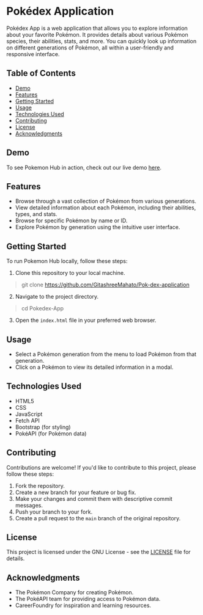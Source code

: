 # Pokédex Application
Pokédex App is a web application that allows you to explore information about your favorite Pokémon. It provides details about various Pokémon species, their abilities, stats, and more. You can quickly look up information on different generations of Pokémon, all within a user-friendly and responsive interface.

## Table of Contents
- [Demo](#demo)
- [Features](#features)
- [Getting Started](#getting-started)
- [Usage](#usage)
- [Technologies Used](#technologies-used)
- [Contributing](#contributing)
- [License](#license)
- [Acknowledgments](#acknowledgments)

## Demo

To see Pokemon Hub in action, check out our live demo [here](https://GitashreeMahato.github.io/Pok-dex-application/).

## Features

- Browse through a vast collection of Pokémon from various generations.
- View detailed information about each Pokémon, including their abilities, types, and stats.
- Browse for specific Pokémon by name or ID.
- Explore Pokémon by generation using the intuitive user interface.

## Getting Started

To run Pokemon Hub locally, follow these steps:

1. Clone this repository to your local machine.

> git clone https://github.com/GitashreeMahato/Pok-dex-application

2. Navigate to the project directory.

> cd Pokedex-App


3. Open the `index.html` file in your preferred web browser.

## Usage

- Select a Pokémon generation from the menu to load Pokémon from that generation.
- Click on a Pokémon to view its detailed information in a modal.

## Technologies Used

- HTML5
- CSS
- JavaScript
- Fetch API
- Bootstrap (for styling)
- PokéAPI (for Pokémon data)

## Contributing

Contributions are welcome! If you'd like to contribute to this project, please follow these steps:

1. Fork the repository.
2. Create a new branch for your feature or bug fix.
3. Make your changes and commit them with descriptive commit messages.
4. Push your branch to your fork.
5. Create a pull request to the `main` branch of the original repository.

## License

This project is licensed under the GNU License - see the [LICENSE](LICENSE) file for details.

## Acknowledgments

- The Pokémon Company for creating Pokémon.
- The PokéAPI team for providing access to Pokémon data.
- CareerFoundry for inspiration and learning resources.
